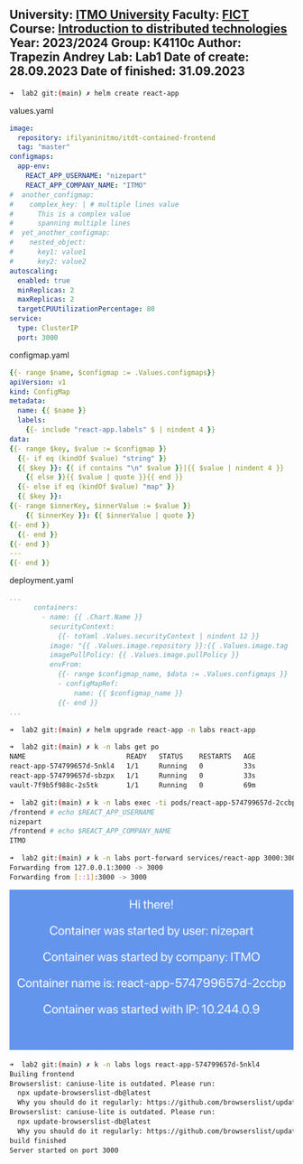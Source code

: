 University: [ITMO University](https://itmo.ru/ru/)
Faculty: [FICT](https://fict.itmo.ru)
Course: [Introduction to distributed technologies](https://github.com/itmo-ict-faculty/introduction-to-distributed-technologies)
Year: 2023/2024
Group: K4110c
Author: Trapezin Andrey
Lab: Lab1
Date of create: 28.09.2023
Date of finished: 31.09.2023
---------------

```bash
➜  lab2 git:(main) ✗ helm create react-app
```

values.yaml
```yaml
image:
  repository: ifilyaninitmo/itdt-contained-frontend
  tag: "master"
configmaps:
  app-env:
    REACT_APP_USERNAME: "nizepart"
    REACT_APP_COMPANY_NAME: "ITMO"
#  another_configmap:
#    complex_key: | # multiple lines value
#      This is a complex value
#      spanning multiple lines
#  yet_another_configmap:
#    nested_object:
#      key1: value1
#      key2: value2
autoscaling:
  enabled: true
  minReplicas: 2
  maxReplicas: 2
  targetCPUUtilizationPercentage: 80
service:
  type: ClusterIP
  port: 3000
```

configmap.yaml
```yaml
{{- range $name, $configmap := .Values.configmaps}}
apiVersion: v1
kind: ConfigMap
metadata:
  name: {{ $name }}
  labels:
    {{- include "react-app.labels" $ | nindent 4 }}
data:
{{- range $key, $value := $configmap }}
  {{- if eq (kindOf $value) "string" }}
  {{ $key }}: {{ if contains "\n" $value }}|{{ $value | nindent 4 }}
    {{ else }}{{ $value | quote }}{{ end }}
  {{- else if eq (kindOf $value) "map" }}
  {{ $key }}:
{{- range $innerKey, $innerValue := $value }}
    {{ $innerKey }}: {{ $innerValue | quote }}
{{- end }}
  {{- end }}
{{- end }}
---
{{- end }}
```

deployment.yaml
```yaml
...
      containers:
        - name: {{ .Chart.Name }}
          securityContext:
            {{- toYaml .Values.securityContext | nindent 12 }}
          image: "{{ .Values.image.repository }}:{{ .Values.image.tag | default .Chart.AppVersion }}"
          imagePullPolicy: {{ .Values.image.pullPolicy }}
          envFrom:
            {{- range $configmap_name, $data := .Values.configmaps }}
            - configMapRef:
                name: {{ $configmap_name }}
            {{- end }}
...
```

```bash
➜  lab2 git:(main) ✗ helm upgrade react-app -n labs react-app
```

```bash
➜  lab2 git:(main) ✗ k -n labs get po
NAME                         READY   STATUS    RESTARTS   AGE
react-app-574799657d-5nkl4   1/1     Running   0          33s
react-app-574799657d-sbzpx   1/1     Running   0          33s
vault-7f9b5f988c-2s5tk       1/1     Running   0          69m
```

```bash
➜  lab2 git:(main) ✗ k -n labs exec -ti pods/react-app-574799657d-2ccbp -- sh
/frontend # echo $REACT_APP_USERNAME
nizepart
/frontend # echo $REACT_APP_COMPANY_NAME
ITMO
```

```bash
➜  lab2 git:(main) ✗ k -n labs port-forward services/react-app 3000:3000
Forwarding from 127.0.0.1:3000 -> 3000
Forwarding from [::1]:3000 -> 3000
```

![react_app_web.png](screenshots%2Freact_app_web.png)

```bash
➜  lab2 git:(main) ✗ k -n labs logs react-app-574799657d-5nkl4
Builing frontend
Browserslist: caniuse-lite is outdated. Please run:
  npx update-browserslist-db@latest
  Why you should do it regularly: https://github.com/browserslist/update-db#readme
Browserslist: caniuse-lite is outdated. Please run:
  npx update-browserslist-db@latest
  Why you should do it regularly: https://github.com/browserslist/update-db#readme
build finished
Server started on port 3000
```